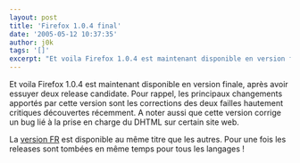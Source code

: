 ```yaml
---
layout: post
title: 'Firefox 1.0.4 final'
date: '2005-05-12 10:37:35'
author: j0k
tags: '[]'
excerpt: "Et voila Firefox 1.0.4 est maintenant disponible en version finale, après avoir essuyer deux release candidate.     \nPour rappel, les principaux changements apportés par cette version sont les corrections des deux failles hautement critiques découvertes récemment. A noter aussi que cette version corrige un bug lié à la prise en charge du DHTML sur certain site      …"
---
```


Et voila Firefox 1.0.4 est maintenant disponible en version finale, après avoir essuyer deux release candidate.
Pour rappel, les principaux changements apportés par cette version sont les corrections des deux failles hautement critiques découvertes récemment. A noter aussi que cette version corrige un bug lié à la prise en charge du DHTML sur certain site web.

La [version FR](http://ftp.mozilla.org/pub/mozilla.org/firefox/releases/1.0.4/) est disponible au même titre que les autres. Pour une fois les releases sont tombées en même temps pour tous les langages !
